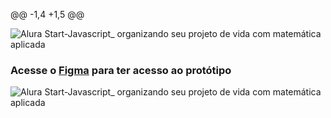 @@ -1,4 +1,5 @@
 
 ![Alura Start-Javascript_ organizando seu projeto de vida com matemática aplicada](https://github.com/marcelopaludetto/js-projeto/assets/78444171/a87cddcc-074a-4f74-8110-d8c2551a66e9)
 
 ### Acesse o [Figma](https://www.figma.com/community/file/1266748897061926443/Prot%C3%B3tipo---Javascript%3A-organizando-seu-projeto-de-vida-com-matem%C3%A1tica-aplicada) para ter acesso ao protótipo
 
 
 ![Alura Start-Javascript_ organizando seu projeto de vida com matemática aplicada](https://github.com/marcelopaludetto/js-projeto/assets/78444171/079f241f-8121-477e-b64c-a5251c2e306d)
